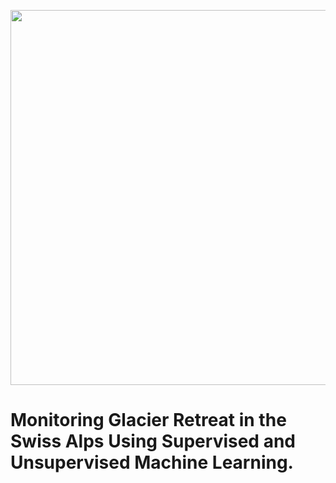 <p align="center">
  <img src="/Images/NDVI_image.png" width="600" height="auto"/>
</p>

# Monitoring Glacier Retreat in the Swiss Alps Using Supervised and Unsupervised Machine Learning.


